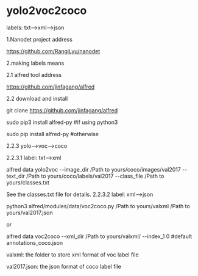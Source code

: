 # yolo2voc2coco
labels: txt-->xml-->json

1.Nanodet project address

https://github.com/RangiLyu/nanodet

2.making labels means

2.1 alfred tool address

https://github.com/jinfagang/alfred

2.2 download and install

git clone https://github.com/jinfagang/alfred

sudo pip3 install alfred-py #if using python3

sudo pip install alfred-py  #otherwise

2.2.3 yolo-->voc-->coco

2.2.3.1 label: txt-->xml

alfred data yolo2voc --image_dir /Path to yours/coco/images/val2017 --text_dir /Path to yours/coco/labels/val2017 --class_file /Path to yours/classes.txt

See the classes.txt file for details.
2.2.3.2 label: xml-->json

python3 alfred/modules/data/voc2coco.py /Path to yours/valxml /Path to yours/val2017.json

or

alfred data voc2coco --xml_dir /Path to yours/valxml/ --index_1 0 #default annotations_coco.json

valxml: the folder to store xml format of voc label file 

val2017.json: the json format of coco label file
